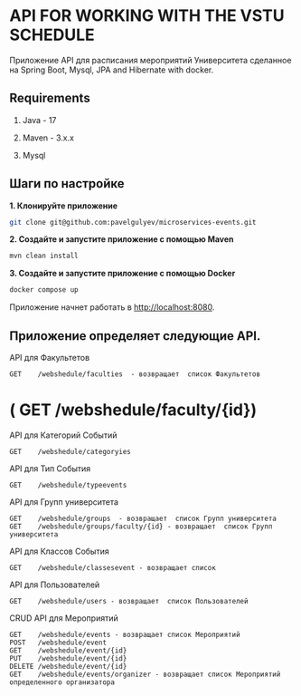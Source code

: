 # API FOR WORKING WITH THE VSTU SCHEDULE

Приложение API для расписания мероприятий Университета сделанное на Spring Boot, Mysql, JPA and Hibernate with docker.

## Requirements

1. Java - 17

2. Maven - 3.x.x

3. Mysql

## Шаги по настройке

**1. Клонируйте приложение**

```bash
git clone git@github.com:pavelgulyev/microservices-events.git
```

**2. Создайте и запустите приложение с помощью Maven**

```bash
mvn clean install
```

**3. Создайте и запустите приложение с помощью Docker**

```bash
docker compose up
```

Приложение начнет работать в <http://localhost:8080>.

## Приложение определяет следующие API.


[//]: # (CRUD APIs для Факультетов)
API для Факультетов

    GET    /webshedule/faculties  - возвращает  список Факультетов

[//]: # (    POST   /webshedule/faculty)

# (    GET    /webshedule/faculty/{id})

[//]: # (    PUT    /webshedule/faculty/{id})

[//]: # (    DELETE /webshedule/faculty/{id})

[//]: # (CRUD APIs для Категорий Событий)
API для Категорий Событий

    GET    /webshedule/categoryies

[//]: # (    POST   /webshedule/category)

[//]: # (    GET    /webshedule/category/{id})

[//]: # (    PUT    /webshedule/category/{id})

[//]: # (    DELETE /webshedule/category/{id})

[//]: # (CRUD APIs для Тип События)
API для Тип События

    GET    /webshedule/typeevents

[//]: # (    POST   /webshedule/typeevent)

[//]: # (    GET    /webshedule/typeevent/{id})

[//]: # (    PUT    /webshedule/typeevent/{id})

[//]: # (    DELETE /webshedule/typeevent/{id})

[//]: # (CRUD APIs для Роль Пользователя)

[//]: # ()
[//]: # (    GET    /webshedule/roles)

[//]: # (    POST   /webshedule/role)

[//]: # (    GET    /webshedule/role/{id})

[//]: # (    PUT    /webshedule/role/{id})

[//]: # (    DELETE /webshedule/role/{id})

[//]: # (CRUD APIs для Групп университета)
API для Групп университета

    GET    /webshedule/groups  - возвращает  список Групп университета
    GET    /webshedule/groups/faculty/{id} - возвращает  список Групп университета

[//]: # (    POST   /webshedule/group)

[//]: # (    GET    /webshedule/group/{id})

[//]: # (    PUT    /webshedule/group/{id})

[//]: # (    DELETE /webshedule/group/{id})

[//]: # (CRUD APIs для Классов События)
API для Классов События

    GET    /webshedule/classesevent - возвращает список

[//]: # (    POST   /webshedule/classevent)

[//]: # (    GET    /webshedule/classevent/{id})

[//]: # (    PUT    /webshedule/classevent/{id})

[//]: # (    DELETE /webshedule/classevent/{id})

API для Пользователей

    GET    /webshedule/users - возвращает  список Пользователей

[//]: # (    GET    /webshedule/users/role/{id})

[//]: # (    POST   /webshedule/user)

[//]: # (    GET    /webshedule/user/{id})

[//]: # (    PUT    /webshedule/user/{id})

[//]: # (    DELETE /webshedule/user/{id})
CRUD API для Мероприятий

    GET    /webshedule/events - возвращает список Мероприятий
    POST   /webshedule/event
    GET    /webshedule/event/{id}
    PUT    /webshedule/event/{id}
    DELETE /webshedule/event/{id}
    GET    /webshedule/events/organizer - возвращает список Мероприятий определенного организатора
